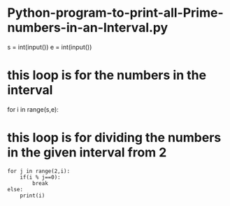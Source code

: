 # Python-program-to-print-all-Prime-numbers-in-an-Interval.py
s = int(input()) 
e = int(input())
# this loop is for the numbers in the interval
for i in range(s,e): 
# this loop is for dividing the numbers in the given interval from 2
    for j in range(2,i): 
        if(i % j==0): 
            break
    else: 
        print(i) 
